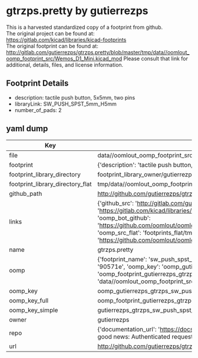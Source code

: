 # gtrzps.pretty by gutierrezps  
This is a harvested standardized copy of a footprint from github.  
The original project can be found at:  
https://gitlab.com/kicad/libraries/kicad-footprints  
The original footprint can be found at:
http://gitlab.com/gutierrezps/gtrzps.pretty/blob/master/tmp/data//oomlout_oomp_footprint_src/Wemos_D1_Mini.kicad_mod
Please consult that link for additional, details, files, and license information.  
## Footprint Details
* description: tactile push button, 5x5mm, two pins  
* libraryLink: SW_PUSH_SPST_5mm_H5mm  
* number_of_pads: 2  
## yaml dump  
| Key | Value |  
| --- | --- |  
| file | data//oomlout_oomp_footprint_src/gtrzps.pretty/SW_PUSH_SPST_5mm_H5mm.kicad_mod |  
| footprint | {'description': 'tactile push button, 5x5mm, two pins', 'libraryLink': 'SW_PUSH_SPST_5mm_H5mm', 'number_of_pads': 2} |  
| footprint_library_directory | footprint_library_owner/gutierrezps_gtrzps.pretty |  
| footprint_library_directory_flat | tmp/data//oomlout_oomp_footprint_src/footprints_flat/gutierrezps_gtrzps_sw_push_spst_5mm_h5mm/working |  
| github_path | http://github.com/gutierrezps/gtrzps.pretty/blob/master/tmp/data//oomlout_oomp_footprint_src/SW_PUSH_SPST_5mm_H5mm.kicad_mod |  
| links | {'github_src': 'http://gitlab.com/gutierrezps/gtrzps.pretty/blob/master/tmp/data//oomlout_oomp_footprint_src/Wemos_D1_Mini.kicad_mod', 'github_src_repo': 'https://gitlab.com/kicad/libraries/kicad-footprints', 'oomp_bot': 'tmp/data//oomlout_oomp_footprint_src/footprints/gutierrezps_gtrzps_sw_push_spst_5mm_h5mm/working', 'oomp_bot_github': 'https://github.com/oomlout/oomlout_oomp_footprint_bot/tree/main/tmp/data//oomlout_oomp_footprint_src/footprints/gutierrezps_gtrzps_sw_push_spst_5mm_h5mm/working', 'oomp_src_flat': 'footprints_flat/tmp/data//oomlout_oomp_footprint_src/footprints_flat/gutierrezps_gtrzps_sw_push_spst_5mm_h5mm/working', 'oomp_src_flat_github': 'https://github.com/oomlout/oomlout_oomp_footprint_src/tree/main/tmp/data//oomlout_oomp_footprint_src/footprints_flat/gutierrezps_gtrzps_sw_push_spst_5mm_h5mm/working'} |  
| name | gtrzps.pretty |  
| oomp | {'footprint_name': 'sw_push_spst_5mm_h5mm', 'library_name': 'gtrzps', 'md5': '90571e64c2881b4ab42e9fbc28bfdd79', 'md5_10': '90571e64c2', 'md5_5': '90571', 'md5_6': '90571e', 'oomp_key': 'oomp_gutierrezps_gtrzps_sw_push_spst_5mm_h5mm', 'oomp_key_extra': 'oomp_footprint_gutierrezps_gtrzps_sw_push_spst_5mm_h5mm', 'oomp_key_full': 'oomp_footprint_gutierrezps_gtrzps_sw_push_spst_5mm_h5mm_90571e', 'oomp_key_simple': 'gutierrezps_gtrzps_sw_push_spst_5mm_h5mm', 'original_filename': 'data//oomlout_oomp_footprint_src/gtrzps.pretty/SW_PUSH_SPST_5mm_H5mm.kicad_mod', 'owner_name': 'gutierrezps'} |  
| oomp_key | oomp_gutierrezps_gtrzps_sw_push_spst_5mm_h5mm |  
| oomp_key_full | oomp_footprint_gutierrezps_gtrzps_sw_push_spst_5mm_h5mm |  
| oomp_key_simple | gutierrezps_gtrzps_sw_push_spst_5mm_h5mm |  
| owner | gutierrezps |  
| repo | {'documentation_url': 'https://docs.github.com/rest/overview/resources-in-the-rest-api#rate-limiting', 'message': "API rate limit exceeded for 84.66.142.224. (But here's the good news: Authenticated requests get a higher rate limit. Check out the documentation for more details.)"} |  
| url | http://github.com/gutierrezps/gtrzps.pretty |  

